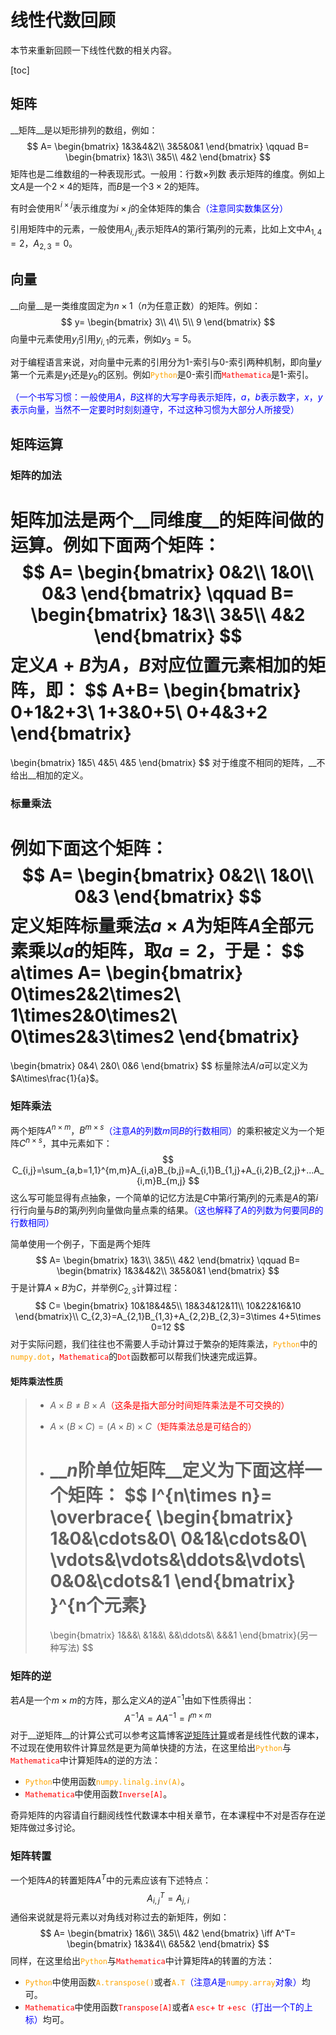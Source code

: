 # 线性代数回顾

本节来重新回顾一下线性代数的相关内容。

[toc]

## 矩阵

__矩阵__是以矩形排列的数组，例如：
$$
A=
\begin{bmatrix}
1&3&4&2\\
3&5&0&1
\end{bmatrix}
\qquad
B=
\begin{bmatrix}
1&3\\
3&5\\
4&2
\end{bmatrix}
$$
矩阵也是二维数组的一种表现形式。一般用：行数$\times$列数 表示矩阵的维度。例如上文$A$是一个$2\times 4$的矩阵，而$B$是一个$3\times 2$的矩阵。

有时会使用$\mathbb R^{i\times j}$表示维度为$i\times j$的全体矩阵的集合<font color=blue>（注意同实数集区分）</font>

引用矩阵中的元素，一般使用$A_{i,j}$表示矩阵$A$的第$i$行第$j$列的元素，比如上文中$A_{1,4}=2$，$A_{2,3}=0$。

## 向量

__向量__是一类维度固定为$n\times 1$（$n$为任意正数）的矩阵。例如：
$$
y=
\begin{bmatrix}
3\\
4\\
5\\
9
\end{bmatrix}
$$
向量中元素使用$y_i$引用$y_{i,1}$的元素，例如$y_{3}=5$。

对于编程语言来说，对向量中元素的引用分为$1$-索引与$0$-索引两种机制，即向量$y$第一个元素是$y_1$还是$y_0$的区别。例如<font color=orange>`Python`</font>是$0$-索引而<font color=red>`Mathematica`</font>是$1$-索引。

<font color=blue>（一个书写习惯：一般使用$A$，$B$这样的大写字母表示矩阵，$a$，$b$表示数字，$x$，$y$表示向量，当然不一定要时时刻刻遵守，不过这种习惯为大部分人所接受）</font>

## 矩阵运算

### 矩阵的加法

矩阵加法是两个__同维度__的矩阵间做的运算。例如下面两个矩阵：
$$
A=
\begin{bmatrix}
0&2\\
1&0\\
0&3
\end{bmatrix}
\qquad
B=
\begin{bmatrix}
1&3\\
3&5\\
4&2
\end{bmatrix}
$$
定义$A+B$为$A$，$B$对应位置元素相加的矩阵，即：
$$
A+B=
\begin{bmatrix}
0+1&2+3\\
1+3&0+5\\
0+4&3+2
\end{bmatrix}
=
\begin{bmatrix}
1&5\\
4&5\\
4&5
\end{bmatrix}
$$
对于维度不相同的矩阵，__不给出__相加的定义。

### 标量乘法

例如下面这个矩阵：
$$
A=
\begin{bmatrix}
0&2\\
1&0\\
0&3
\end{bmatrix}
$$
定义矩阵标量乘法$a\times A$为矩阵$A$全部元素乘以$a$的矩阵，取$a=2$，于是：
$$
a\times A=
\begin{bmatrix}
0\times2&2\times2\\
1\times2&0\times2\\
0\times2&3\times2
\end{bmatrix}
=
\begin{bmatrix}
0&4\\
2&0\\
0&6
\end{bmatrix}
$$
标量除法$A/a$可以定义为$A\times\frac{1}{a}$。

### 矩阵乘法

两个矩阵$A^{n\times m}$，$B^{m\times s}$<font color=blue>（注意$A$的列数$m$同$B$的行数相同）</font>的乘积被定义为一个矩阵$C^{n\times s}$，其中元素如下：
$$
C_{i,j}=\sum_{a,b=1,1}^{m,m}A_{i,a}B_{b,j}=A_{i,1}B_{1,j}+A_{i,2}B_{2,j}+...A_{i,m}B_{m,j}
$$
这么写可能显得有点抽象，一个简单的记忆方法是$C$中第$i$行第$j$列的元素是$A$的第$i$行行向量与$B$的第$j$列列向量做向量点乘的结果。<font color=blue>（这也解释了$A$的列数为何要同$B$的行数相同）</font>

简单使用一个例子，下面是两个矩阵
$$
A=
\begin{bmatrix}
1&3\\
3&5\\
4&2
\end{bmatrix}
\qquad
B=
\begin{bmatrix}
1&3&4&2\\
3&5&0&1
\end{bmatrix}
$$
于是计算$A\times B$为$C$，并举例$C_{2,3}$计算过程：
$$
C=
\begin{bmatrix}
10&18&4&5\\
18&34&12&11\\
10&22&16&10
\end{bmatrix}\\
C_{2,3}=A_{2,1}B_{1,3}+A_{2,2}B_{2,3}=3\times 4+5\times 0=12
$$
对于实际问题，我们往往也不需要人手动计算过于繁杂的矩阵乘法，<font color=orange>`Python`</font>中的<font color=orange>`numpy.dot`</font>，<font color=red>`Mathematica`</font>的<font color=red>`Dot`</font>函数都可以帮我们快速完成运算。

#### 矩阵乘法性质

> * $A\times B\ne B\times A$<font color=red>（这条是指大部分时间矩阵乘法是不可交换的）</font>
>
> * $A\times(B\times C)=(A\times B)\times C$<font color=red>（矩阵乘法总是可结合的）</font>
>
> * __$n$阶单位矩阵__定义为下面这样一个矩阵：
>   $$
>   I^{n\times n}=
>   \overbrace{
>   \begin{bmatrix}
>   1&0&\cdots&0\\
>   0&1&\cdots&0\\
>   \vdots&\vdots&\ddots&\vdots\\
>   0&0&\cdots&1
>   \end{bmatrix}
>   }^{n个元素}
>   =
>   \begin{bmatrix}
>   1&&&\\
>   &1&&\\
>   &&\ddots&\\
>   &&&1
>   \end{bmatrix}(另一种写法)
>   $$

### 矩阵的逆

若$A$是一个$m\times m$的方阵，那么定义$A$的逆$A^{-1}$由如下性质得出：
$$
A^{-1}A=AA^{-1}=I^{m\times m}
$$
对于__逆矩阵__的计算公式可以参考这篇博客[逆矩阵计算](https://blog.csdn.net/zwq940103/article/details/89282634)或者是线性代数的课本，不过现在使用软件计算显然是更为简单快捷的方法，在这里给出<font color=orange>`Python`</font>与<font color=red>`Mathematica`</font>中计算矩阵`A`的逆的方法：

* <font color=orange>`Python`</font>中使用函数<font color=orange>`numpy.linalg.inv(A)`</font>。
* <font color=red>`Mathematica`</font>中使用函数<font color=red>`Inverse[A]`</font>。

奇异矩阵的内容请自行翻阅线性代数课本中相关章节，在本课程中不对是否存在逆矩阵做过多讨论。

### 矩阵转置

一个矩阵$A$的转置矩阵$A^T$中的元素应该有下述特点：
$$
A^T_{i,j}=A_{j,i}
$$
通俗来说就是将元素以对角线对称过去的新矩阵，例如：
$$
A=
\begin{bmatrix}
1&6\\
3&5\\
4&2
\end{bmatrix}
\iff
A^T=
\begin{bmatrix}
1&3&4\\
6&5&2
\end{bmatrix}
$$
同样，在这里给出<font color=orange>`Python`</font>与<font color=red>`Mathematica`</font>中计算矩阵`A`的转置的方法：

* <font color=orange>`Python`</font>中使用函数<font color=orange>`A.transpose()`</font>或者<font color=orange>`A.T`</font><font color=blue>（注意$A$是<font color=orange>`numpy.array`</font>对象）</font>均可。
* <font color=red>`Mathematica`</font>中使用函数<font color=red>`Transpose[A]`</font>或者<font color=red>`A` `esc`+ tr +`esc`</font><font color=blue>（打出一个T的上标）</font>均可。

